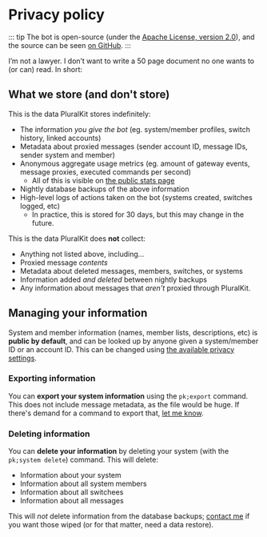 ﻿# Privacy policy

::: tip
The bot is open-source (under the [Apache License, version 2.0](https://www.apache.org/licenses/LICENSE-2.0)), and the source can be seen [on GitHub](https://github.com/xSke/PluralKit).
::: 

I’m not a lawyer. I don’t want to write a 50 page document no one wants to (or can) read. In short:

## What we store (and don't store)
This is the data PluralKit stores indefinitely:
* The information *you give the bot* (eg. system/member profiles, switch history, linked accounts)
* Metadata about proxied messages (sender account ID, message IDs, sender system and member)
* Anonymous aggregate usage metrics (eg. amount of gateway events, message proxies, executed commands per second)
    * All of this is visible on [the public stats page](https://stats.pluralkit.me/)
* Nightly database backups of the above information
* High-level logs of actions taken on the bot (systems created, switches logged, etc)
    * In practice, this is stored for 30 days, but this may change in the future.
    
This is the data PluralKit does **not** collect:
* Anything not listed above, including...
* Proxied message *contents*
* Metadata about deleted messages, members, switches, or systems
* Information added *and deleted* between nightly backups
* Any information about messages that *aren't* proxied through PluralKit.

## Managing your information
System and member information (names, member lists, descriptions, etc) is **public by default**, and can be looked up by anyone given a system/member ID or an account ID.
This can be changed using [the available privacy settings](./guide/privacy.md).

### Exporting information
You can **export your system information** using the `pk;export` command. This does not include message metadata, as the file would be huge. If there's demand for a command to export that, [let me know](https://github.com/xSke/PlualKit/issues).

### Deleting information
You can **delete your information** by deleting your system (with the `pk;system delete`) command. This will delete:
- Information about your system
- Information about all system members
- Information about all switchees
- Information about all messages

This will *not* delete information from the database backups; [contact me](./support-server.md) if you want those wiped (or for that matter, need a data restore).